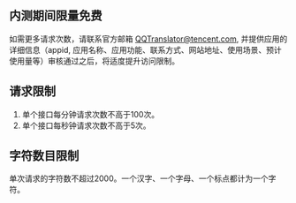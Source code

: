 ## 内测期间限量免费
如需更多请求次数，请联系官方邮箱 QQTranslator@tencent.com, 并提供应用的详细信息（appid, 应用名称、应用功能、联系方式、网站地址、使用场景、预计使用量等）审核通过之后，将适度提升访问限制。

## 请求限制
1. 单个接口每分钟请求次数不高于100次。
2. 单个接口每秒钟请求次数不高于5次。

## 字符数目限制
单次请求的字符数不超过2000。一个汉字、一个字母、一个标点都计为一个字符。